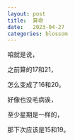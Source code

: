 ```yaml
---
layout: post
title:  算命
date:   2023-04-27
categories: blossom
---
```


咱就是说，

之前算的17和21，

怎么变成了16和20。

好像也没毛病诶，

至少星期是一样的，

那下次应该是15和19。